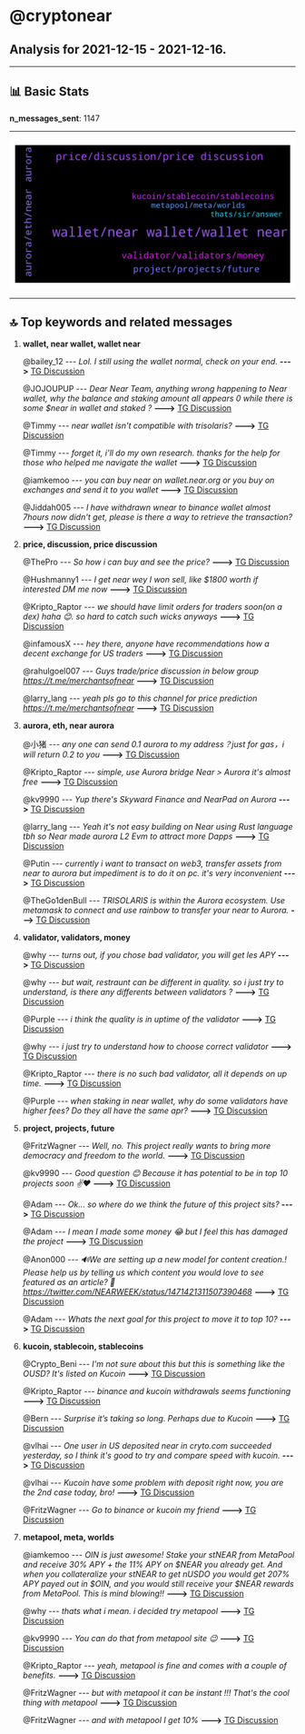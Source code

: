 # **@cryptonear**
 ## Analysis for **2021-12-15** - **2021-12-16**.

---

## 📊 **Basic Stats**

**n_messages_sent**: 1147

---
![wordcloud](cryptonear_1Days_wordcloud.png)

---


## 🔝 **Top keywords and related messages**

1. **wallet, near wallet, wallet near**

    @bailey_12 --- *Lol. I still using the wallet normal, check on your end.* **--->** [TG Discussion](https://t.me/cryptonear/238847)

    @JOJOUPUP --- *Dear Near Team,  anything wrong happening to Near wallet,  why the balance and staking amount all appears 0 while there is some $near in wallet and staked ?* **--->** [TG Discussion](https://t.me/cryptonear/238701)

    @Timmy --- *near wallet isn't compatible with trisolaris?* **--->** [TG Discussion](https://t.me/cryptonear/240746)

    @Timmy --- *forget it, i'll do my own research. thanks for the help for those who helped me navigate the wallet* **--->** [TG Discussion](https://t.me/cryptonear/240798)

    @iamkemoo --- *you can buy near on wallet.near.org or you buy on exchanges and send it to you wallet* **--->** [TG Discussion](https://t.me/cryptonear/239687)

    @Jiddah005 --- *I have withdrawn wnear to binance wallet almost 7hours now didn't get, please is there a way to retrieve the transaction?* **--->** [TG Discussion](https://t.me/cryptonear/239268)

2. **price, discussion, price discussion**

    @ThePro --- *So how i can buy and see the price?* **--->** [TG Discussion](https://t.me/cryptonear/241321)

    @Hushmanny1 --- *I get near wey I won sell, like $1800 worth if interested DM me now* **--->** [TG Discussion](https://t.me/cryptonear/238132)

    @Kripto_Raptor --- *we should have limit orders for traders soon(on a dex) haha 😊. so hard to catch such wicks anyways* **--->** [TG Discussion](https://t.me/cryptonear/238904)

    @infamousX --- *hey there, anyone have recommendations how a decent exchange for US traders* **--->** [TG Discussion](https://t.me/cryptonear/241094)

    @rahulgoel007 --- *Guys trade/price discussion in below group https://t.me/merchantsofnear* **--->** [TG Discussion](https://t.me/cryptonear/239266)

    @larry_lang --- *yeah pls go to this channel for price prediction https://t.me/merchantsofnear* **--->** [TG Discussion](https://t.me/cryptonear/238939)

3. **aurora, eth, near aurora**

    @小猪 --- *any one can send 0.1 aurora to my address？just for gas，i will return 0.2 to you* **--->** [TG Discussion](https://t.me/cryptonear/239885)

    @Kripto_Raptor --- *simple, use Aurora bridge Near > Aurora it's almost free* **--->** [TG Discussion](https://t.me/cryptonear/239614)

    @kv9990 --- *Yup there's Skyward Finance and NearPad on Aurora* **--->** [TG Discussion](https://t.me/cryptonear/239754)

    @larry_lang --- *Yeah it's not easy building on Near using Rust language tbh so Near made aurora L2 Evm to attract more Dapps* **--->** [TG Discussion](https://t.me/cryptonear/239012)

    @Putin --- *currently i want to transact on web3, transfer assets from near to aurora but impediment is to do it on pc. it's very inconvenient* **--->** [TG Discussion](https://t.me/cryptonear/240567)

    @TheGo1denBull --- *TRISOLARIS is within the Aurora ecosystem. Use metamask to connect and use rainbow to transfer your near to Aurora.* **--->** [TG Discussion](https://t.me/cryptonear/240754)

4. **validator, validators, money**

    @why --- *turns out, if you chose bad validator, you will get les APY* **--->** [TG Discussion](https://t.me/cryptonear/238194)

    @why --- *but wait, restraunt can be different in quality. so i just try to understand, is there any differents between validators ?* **--->** [TG Discussion](https://t.me/cryptonear/238053)

    @Purple --- *i think the quality is in uptime of the validator* **--->** [TG Discussion](https://t.me/cryptonear/238054)

    @why --- *i just try to understand how to choose correct validator* **--->** [TG Discussion](https://t.me/cryptonear/238080)

    @Kripto_Raptor --- *there is no such bad validator, all it depends on up time.* **--->** [TG Discussion](https://t.me/cryptonear/238197)

    @Purple --- *when staking in near wallet, why do some validators have higher fees?  Do they all have the same apr?* **--->** [TG Discussion](https://t.me/cryptonear/238026)

5. **project, projects, future**

    @FritzWagner --- *Well, no. This project really wants to bring more democracy and freedom to the world.* **--->** [TG Discussion](https://t.me/cryptonear/240534)

    @kv9990 --- *Good question 😊 Because it has potential to be in top 10 projects soon ✌️❤️* **--->** [TG Discussion](https://t.me/cryptonear/240217)

    @Adam --- *Ok... so where do we think the future of this project sits?* **--->** [TG Discussion](https://t.me/cryptonear/239041)

    @Adam --- *I mean I made some money 😂 but I feel this has damaged the project* **--->** [TG Discussion](https://t.me/cryptonear/238667)

    @Anon000 --- *🔊We are setting up a new model for content creation.! Please help us by telling us which content you would love to see featured as an article? 🙏  https://twitter.com/NEARWEEK/status/1471421311507390468* **--->** [TG Discussion](https://t.me/cryptonear/241276)

    @Adam --- *Whats the next goal for this project to move it to top 10?* **--->** [TG Discussion](https://t.me/cryptonear/238989)

6. **kucoin, stablecoin, stablecoins**

    @Crypto_Beni --- *I'm not sure about this but this is something like the OUSD? It's listed on Kucoin* **--->** [TG Discussion](https://t.me/cryptonear/241015)

    @Kripto_Raptor --- *binance and kucoin withdrawals seems functioning* **--->** [TG Discussion](https://t.me/cryptonear/240411)

    @Bern --- *Surprise it’s taking so long.  Perhaps due to Kucoin* **--->** [TG Discussion](https://t.me/cryptonear/239166)

    @vlhai --- *One user in US deposited near in cryto.com succeeded yesterday, so I think it's good to try and compare speed with kucoin.* **--->** [TG Discussion](https://t.me/cryptonear/239183)

    @vlhai --- *Kucoin have some problem with deposit right now, you are the 2nd case today, bro!* **--->** [TG Discussion](https://t.me/cryptonear/239184)

    @FritzWagner --- *Go to binance or kucoin my friend* **--->** [TG Discussion](https://t.me/cryptonear/238136)

7. **metapool, meta, worlds**

    @iamkemoo --- *OIN is just awesome! Stake your stNEAR from MetaPool and receive 30% APY + the 11% APY on $NEAR you already get. And when you collateralize your stNEAR to get nUSDO you would get 207% APY payed out in $OIN, and you would still receive your $NEAR rewards from MetaPool. This is mind blowing!!* **--->** [TG Discussion](https://t.me/cryptonear/241574)

    @why --- *thats what i mean. i decided try metapool* **--->** [TG Discussion](https://t.me/cryptonear/238201)

    @kv9990 --- *You can do that from metapool site 😉* **--->** [TG Discussion](https://t.me/cryptonear/240276)

    @Kripto_Raptor --- *yeah, metapool is fine and comes with a couple of benefits.* **--->** [TG Discussion](https://t.me/cryptonear/238213)

    @FritzWagner --- *but with metapool it can be instant !!! That's the cool thing with metapool* **--->** [TG Discussion](https://t.me/cryptonear/238069)

    @FritzWagner --- *and with metapool I get 10%* **--->** [TG Discussion](https://t.me/cryptonear/238085)


